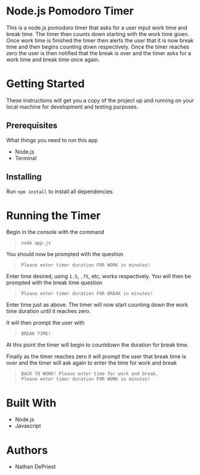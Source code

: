 # **Node.js Pomodoro Timer**

This is a node.js pomodoro timer that asks for a user input work time and break time. The timer then counts down starting with the work time given. Once work time is finished the timer then alerts the user that it is now break time and then begins counting down respectively. Once the timer reaches zero the user is then notified that the break is over and the timer asks for a work time and break time once again. 

# Getting Started

These instructions will get you a copy of the project up and running on your local machine for development and testing purposes.

## Prerequisites

What things you need to run this app

- Node.js
- Terminal

## Installing

Run `npm install` to install all dependencies

# Running the Timer

Begin in the console with the command

>`node app.js`

You should now be prompted with the question

>`Please enter timer duration FOR WORK in minutes!`

Enter time desired, using `1.5`, `.75`, etc, works respectively. You will then be prompted with the break time question

>`Please enter timer duration FOR BREAK in minutes!`

Enter time just as above. The timer will now start counting down the work time duration until it reaches zero.  

It will then prompt the user with

 >`BREAK TIME!`

At this point the timer will begin to countdown the duration for break time.  

Finally as the timer reaches zero it will prompt the user that break time is over and the timer will ask again to enter the time for work and break

>`BACK TO WORK! Please enter time for work and break.`  
`Please enter timer duration FOR WORK in minutes!`

# Built With

- Node.js
- Javascript

# Authors

- Nathan DePriest

